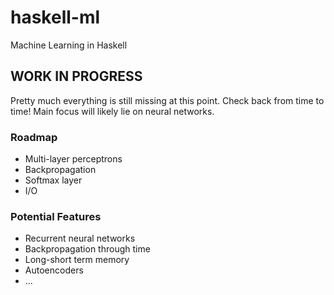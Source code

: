 # haskell-ml
Machine Learning in Haskell

## WORK IN PROGRESS
Pretty much everything is still missing at this point. Check back from time to time!
Main focus will likely lie on neural networks.

### Roadmap
* Multi-layer perceptrons
* Backpropagation
* Softmax layer
* I/O

### Potential Features
* Recurrent neural networks
* Backpropagation through time
* Long-short term memory
* Autoencoders
* ...
